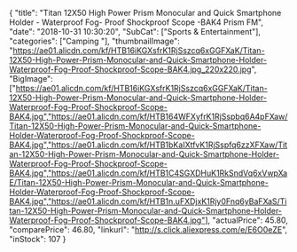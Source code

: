 {
	"title": "Titan 12X50 High Power Prism Monocular and Quick Smartphone Holder - Waterproof Fog- Proof Shockproof Scope -BAK4 Prism FM",
	"date": "2018-10-31 10:30:20",
	"SubCat": ["Sports & Entertainment"],
	"categories": ["Camping "],
	"thumbnailImage": "https://ae01.alicdn.com/kf/HTB16iKGXsfrK1RjSszcq6xGGFXaK/Titan-12X50-High-Power-Prism-Monocular-and-Quick-Smartphone-Holder-Waterproof-Fog-Proof-Shockproof-Scope-BAK4.jpg_220x220.jpg",
	"BigImage": ["https://ae01.alicdn.com/kf/HTB16iKGXsfrK1RjSszcq6xGGFXaK/Titan-12X50-High-Power-Prism-Monocular-and-Quick-Smartphone-Holder-Waterproof-Fog-Proof-Shockproof-Scope-BAK4.jpg","https://ae01.alicdn.com/kf/HTB164WFXyfrK1RjSspbq6A4pFXaw/Titan-12X50-High-Power-Prism-Monocular-and-Quick-Smartphone-Holder-Waterproof-Fog-Proof-Shockproof-Scope-BAK4.jpg","https://ae01.alicdn.com/kf/HTB1bKaIXtfvK1RjSspfq6zzXFXaw/Titan-12X50-High-Power-Prism-Monocular-and-Quick-Smartphone-Holder-Waterproof-Fog-Proof-Shockproof-Scope-BAK4.jpg","https://ae01.alicdn.com/kf/HTB1C4SGXDHuK1RkSndVq6xVwpXaE/Titan-12X50-High-Power-Prism-Monocular-and-Quick-Smartphone-Holder-Waterproof-Fog-Proof-Shockproof-Scope-BAK4.jpg","https://ae01.alicdn.com/kf/HTB1n.uFXDjxK1Rjy0Fnq6yBaFXaS/Titan-12X50-High-Power-Prism-Monocular-and-Quick-Smartphone-Holder-Waterproof-Fog-Proof-Shockproof-Scope-BAK4.jpg"],
	"actualPrice": 45.80,
	"comparePrice": 46.80,
	"linkurl": "http://s.click.aliexpress.com/e/E6O0eZE",
	"inStock": 107
}
